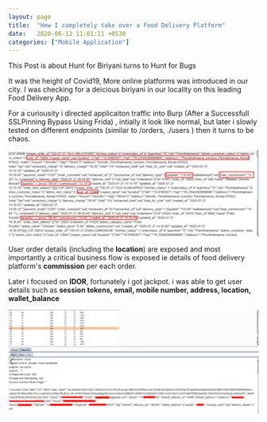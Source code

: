```yaml
---
layout: page
title:  "How I completely take over a Food Delivery Platform"
date:   2020-06-12 11:01:11 +0530
categories: ["Mobile Application"]
---
```

This Post is about Hunt for Biriyani turns to Hunt for Bugs

It was the  height of Covid19, More online platforms was introduced in our city. I was checking for a deicious biriyani in our locality on this leading Food Delivery App. 

For a curiousity i directed applicaiton traffic into Burp (After a Successfull SSLPinning Bypass Using Frida) , intially it look like normal, but later i slowly tested on different endpoints (similar to /orders, ./users ) then it turns to be chaos. 

![image1](/assets/img/others-order.png)

 User order details (including the **location**) are exposed and most importantly a critical business flow is exposed ie details of food delivery platform's **commission** per each order.  

Later i focused on **IDOR**, fortunately i got jackpot. i was able to get user details such as **session tokens, email, mobile number, address, location, wallet_balance $$$$**

![image1](/assets/img/user-info-3.png)
